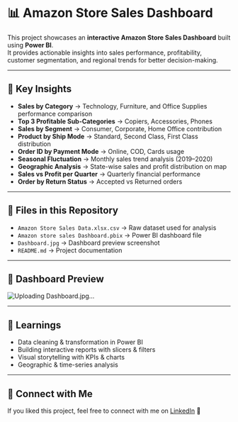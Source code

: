 # 📊 Amazon Store Sales Dashboard  

This project showcases an **interactive Amazon Store Sales Dashboard** built using **Power BI**.  
It provides actionable insights into sales performance, profitability, customer segmentation, and regional trends for better decision-making.  

---

## 🔹 Key Insights  
- **Sales by Category** → Technology, Furniture, and Office Supplies performance comparison  
- **Top 3 Profitable Sub-Categories** → Copiers, Accessories, Phones  
- **Sales by Segment** → Consumer, Corporate, Home Office contribution  
- **Product by Ship Mode** → Standard, Second Class, First Class distribution  
- **Order ID by Payment Mode** → Online, COD, Cards usage  
- **Seasonal Fluctuation** → Monthly sales trend analysis (2019–2020)  
- **Geographic Analysis** → State-wise sales and profit distribution on map  
- **Sales vs Profit per Quarter** → Quarterly financial performance  
- **Order by Return Status** → Accepted vs Returned orders  

---

## 📂 Files in this Repository  
- `Amazon Store Sales Data.xlsx.csv` → Raw dataset used for analysis  
- `Amazon store sales Dashboard.pbix` → Power BI dashboard file  
- `Dashboard.jpg` → Dashboard preview screenshot  
- `README.md` → Project documentation  

---

## 📸 Dashboard Preview  
![Uploading Dashboard.jpg…]()


---

## 🚀 Learnings  
- Data cleaning & transformation in Power BI  
- Building interactive reports with slicers & filters  
- Visual storytelling with KPIs & charts  
- Geographic & time-series analysis  

---

## 🔗 Connect with Me  
If you liked this project, feel free to connect with me on [LinkedIn](https://www.linkedin.com/in/pushpam-kumari-ba426329a/) 🚀  

